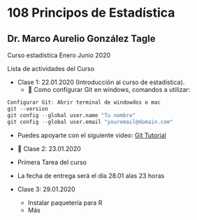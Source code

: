 # 108 Principos de Estadística
## Dr. Marco Aurelio González Tagle

Curso estadística Enero Junio 2020

Lista de actividades del Curso 

+ Clase 1: 22.01.2020 (Introducción al curso de estadística).
  + :dart: Como configurar Git en windows, comandos a utilizar:
  

```r 
Configurar Git: Abrir terminal de windowdos o mac
git --version
git config --global user.name "Tu nombre"
git config --global user.email "youremail@domain.com"
``` 

  + Puedes apoyarte con el siguiente video: [Git Tutorial](https://youtu.be/HVsySz-h9r4?t=238)

+ :paperclip: Clase 2: 23.01.2020
+ Primera Tarea del curso
+ La fecha de entrega será el día 28.01 alas 23 horas

+ Clase 3: 29.01.2020
  + Instalar paquetería para R
  + Más
